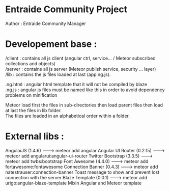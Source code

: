 # Entraide Community Project

Author : Entraide Community Manager

# Developement base :
<p>
/client : contains all js client (angular ctrl, service... / Meteor subscribed collections and objects)<br>
/server : contains all js server (Meteor publish service, security ... layer)<br>
/lib    : contains the js files loaded at last (app.ng.js).<br>
</p>
<p>
.ng.html : angular html template that it will not be compiled by blaze <br>
.ng.js   : angular js files must be named like this in order to avoid dependency problems on minification
</p>

<p>
Meteor load first the files in sub-directories then load parent files then load at last the files in lib folder. <br>
The files are loaded in an alphabetical order within a folder.
</p>


# External libs :
AngularJS           (1.4.6)     ---> meteor add angular
Angular UI Router   (0.2.15)    ---> meteor add angularui:angular-ui-router
Twitter Bootstrap   (3.3.5)     ---> meteor add twbs:bootstrap
Font Awesome        (4.4.0)     ---> meteor add fortawesome:fontawesome
Connection Banner   (0.4.3)     ---> meteor add natestrauser:connection-banner      Toast message to show and prevent lost connection with the server
Blaze Template      (0.0.1)     ---> meteor add urigo:angular-blaze-template        Mixin Angular and Meteor template

